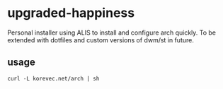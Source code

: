 # upgraded-happiness

Personal installer using ALIS to install and configure arch quickly. To be extended with dotfiles and custom versions of dwm/st in future.

## usage

```curl -L korevec.net/arch | sh```
